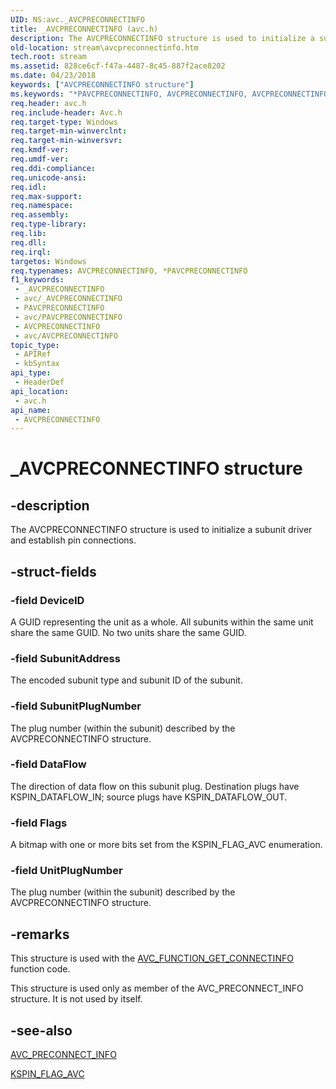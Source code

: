 ```yaml
---
UID: NS:avc._AVCPRECONNECTINFO
title: _AVCPRECONNECTINFO (avc.h)
description: The AVCPRECONNECTINFO structure is used to initialize a subunit driver and establish pin connections.
old-location: stream\avcpreconnectinfo.htm
tech.root: stream
ms.assetid: 828ce6cf-f47a-4487-8c45-887f2ace8202
ms.date: 04/23/2018
keywords: ["AVCPRECONNECTINFO structure"]
ms.keywords: "*PAVCPRECONNECTINFO, AVCPRECONNECTINFO, AVCPRECONNECTINFO structure [Streaming Media Devices], PAVCPRECONNECTINFO, PAVCPRECONNECTINFO structure pointer [Streaming Media Devices], _AVCPRECONNECTINFO, avc/AVCPRECONNECTINFO, avc/PAVCPRECONNECTINFO, avcref_c38bc8dd-8218-40ea-95b6-c5376fa6273c.xml, stream.avcpreconnectinfo"
req.header: avc.h
req.include-header: Avc.h
req.target-type: Windows
req.target-min-winverclnt: 
req.target-min-winversvr: 
req.kmdf-ver: 
req.umdf-ver: 
req.ddi-compliance: 
req.unicode-ansi: 
req.idl: 
req.max-support: 
req.namespace: 
req.assembly: 
req.type-library: 
req.lib: 
req.dll: 
req.irql: 
targetos: Windows
req.typenames: AVCPRECONNECTINFO, *PAVCPRECONNECTINFO
f1_keywords:
 - _AVCPRECONNECTINFO
 - avc/_AVCPRECONNECTINFO
 - PAVCPRECONNECTINFO
 - avc/PAVCPRECONNECTINFO
 - AVCPRECONNECTINFO
 - avc/AVCPRECONNECTINFO
topic_type:
 - APIRef
 - kbSyntax
api_type:
 - HeaderDef
api_location:
 - avc.h
api_name:
 - AVCPRECONNECTINFO
---
```


# _AVCPRECONNECTINFO structure


## -description

The AVCPRECONNECTINFO structure is used to initialize a subunit driver and establish pin connections.

## -struct-fields

### -field DeviceID

A GUID representing the unit as a whole. All subunits within the same unit share the same GUID. No two units share the same GUID.

### -field SubunitAddress

The encoded subunit type and subunit ID of the subunit.

### -field SubunitPlugNumber

The plug number (within the subunit) described by the AVCPRECONNECTINFO structure.

### -field DataFlow

The direction of data flow on this subunit plug. Destination plugs have KSPIN_DATAFLOW_IN; source plugs have KSPIN_DATAFLOW_OUT.

### -field Flags

A bitmap with one or more bits set from the KSPIN_FLAG_AVC enumeration.

### -field UnitPlugNumber

The plug number (within the subunit) described by the AVCPRECONNECTINFO structure.

## -remarks

This structure is used with the <a href="https://docs.microsoft.com/windows-hardware/drivers/stream/avc-function-get-connectinfo">AVC_FUNCTION_GET_CONNECTINFO</a> function code.

This structure is used only as member of the AVC_PRECONNECT_INFO structure. It is not used by itself.

## -see-also

<a href="https://docs.microsoft.com/windows-hardware/drivers/ddi/avc/ns-avc-_avc_preconnect_info">AVC_PRECONNECT_INFO</a>



<a href="https://docs.microsoft.com/windows-hardware/drivers/ddi/avc/ne-avc-_kspin_flag_avc">KSPIN_FLAG_AVC</a>


